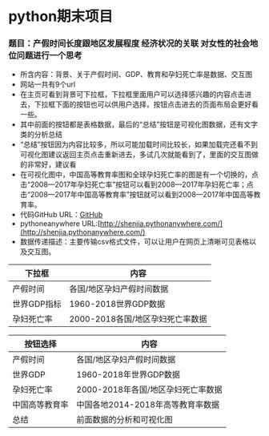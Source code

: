 # python期末项目
### 题目：产假时间长度跟地区发展程度 经济状况的关联 对女性的社会地位问题进行一个思考
- 所含内容：背景、关于产假时间、GDP、教育和孕妇死亡率是数据、交互图
- 网站一共有9个url
- 在主页可看到背景可下拉框，下拉框里面用户可以选择感兴趣的内容点击进去，下拉框下面的按钮也可以供用户选择，按钮点击进去的页面布局会更好看一些。
- 其中前面的按钮都是表格数据，最后的“总结”按钮是可视化图数据，还有文字类的分析总结
- “总结”按钮因为内容比较多，所以可能加载时间比较长，如果加载完还看不到可视化图建议返回主页点击重新进去，多试几次就能看到了，里面的交互图做的非常好，建议看
- 在可视化图中，中国高等教育率图和全球孕妇死亡率的图是有一个切换的，点击“2008—2017年孕妇死亡率”按钮可以看到2008—2017年孕妇死亡率；点击“2008—2017年中国高等教育率”按钮就可以看到2008—2017年中国高等教育率。
- 代码GitHub URL：[GitHub](https://github.com/Shenjiaqi0914/python)
- pythoneanywhere URL:[http://shenjia.pythonanywhere.com/](http://shenjia.pythonanywhere.com/)
- 数据传递描述：主要传输csv格式文件，可以让用户在网页上清晰可见表格以及交互图。

下拉框 | 内容
---|---
产假时间 | 各国/地区孕妇产假时间数据
世界GDP指标 | 1960-2018世界GDP数据
孕妇死亡率  | 2000-2018各国/地区孕妇死亡率数据



按钮选择 | 内容
---|---
产假时间 | 各国/地区孕妇产假时间数据
世界GDP | 1960-2018年世界GDP数据
孕妇死亡率  | 2000-2018年各国/地区孕妇死亡率数据
中国高等教育率|中国各地2014-2018年高等教育率数据
总结|前面数据的分析和可视化图
